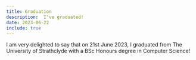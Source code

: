 ```yaml
---
title: Graduation
description:  I've graduated!
date: 2023-06-22
include: true
---
```



I am very delighted to say that on 21st June 2023, I graduated from The University of Strathclyde with a BSc
Honours degree in Computer Science!

